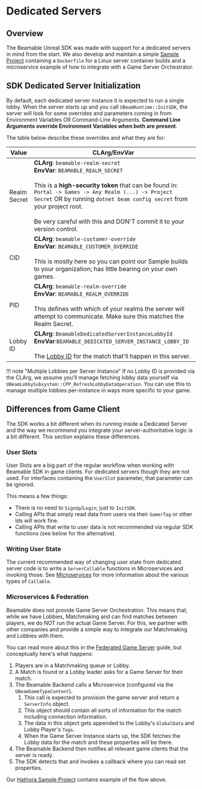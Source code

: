 # Dedicated Servers

## Overview
The Beamable Unreal SDK was made with support for a dedicated servers in mind from the start. We also develop and maintain a simple [Sample Project](../../samples/hathora-demo.md) containing a `Dockerfile` for a Linux server container builds and a microservice example of how to integrate with a Game Server Orchestrator.

## SDK Dedicated Server Initialization
By default, each dedicated server instance it is expected to run a single lobby. When the server starts up and you call `UBeamRuntime::InitSDK`, the server will look for some overrides and parameters coming in from Environment Variables OR Command-Line Arguments. **Command Line Arguments override Environment Variables when both are present**.

The table below describe these overrides and what they are for:

| Value        | CLArg/EnvVar                                                                                                                                                                                                                                                                                                                                    |
| ------------ | ----------------------------------------------------------------------------------------------------------------------------------------------------------------------------------------------------------------------------------------------------------------------------------------------------------------------------------------------- |
| Realm Secret | **CLArg**: `beamable-realm-secret`<br>**EnvVar**: `BEAMABLE_REALM_SECRET`<br><br>This is a **high-security token** that can be found in: `Portal -> Games -> Any Realm (...) -> Project Secret` OR by running `dotnet beam config secret` from your project root.<br><br>Be very careful with this and DON'T commit it to your version control. |
| CID          | **CLArg**: `beamable-customer-override`<br>**EnvVar**: `BEAMABLE_CUSTOMER_OVERRIDE`<br><br>This is mostly here so you can point our Sample builds to your organization; has little bearing on your own games.                                                                                                                                   |
| PID          | **CLArg**: `beamable-realm-override`<br>**EnvVar**: `BEAMABLE_REALM_OVERRIDE`<br><br>This defines with which of your realms the server will attempt to communicate. Make sure this matches the Realm Secret.                                                                                                                                    |
| Lobby <br>ID | **CLArg**: `BeamableDedicatedServerInstanceLobbyId`<br>**EnvVar**:`BEAMABLE_DEDICATED_SERVER_INSTANCE_LOBBY_ID`<br><br>The [Lobby ID](../features/lobbies.md) for the match that'll happen in this server.                                                                                                                                      |
!!! note "Multiple Lobbies per Server Instance"
    If no Lobby ID is provided via the CLArg, we assume you'll manage fetching lobby data yourself via `UBeamLobbySubsystem::CPP_RefreshLobbyDataOperation`. You can use this to manage multiple lobbies per-instance in ways more specific to your game.

## Differences from Game Client 
The SDK works a bit different when its running inside a Dedicated Server and the way we recommend you integrate your server-authoritative logic is a bit different. This section explains these differences.

### User Slots
User Slots are a big part of the regular workflow when working with Beamable SDK in game clients. For dedicated servers though they are not used. For interfaces containing the `UserSlot` parameter, that parameter can be ignored.

This means a few things:

- There is no need to `SignUp`/`Login`; just to `InitSDK`.
- Calling APIs that simply read data from users via their `GamerTag` or other Ids will work fine.
- Calling APIs that write to user data is not recommended via regular SDK functions (see below for the alternative).

### Writing User State
The current recommended way of changing user state from dedicated server code is to write a `ServerCallable` functions in Microservices and invoking those. See [Microservices](../microservices/microservices.md) for more information about the various types of `Callable`.

### Microservices & Federation
Beamable does not provide Game Server Orchestration. This means that, while we have Lobbies, Matchmaking and can find matches between players, we do NOT run the actual Game Server. For this, we partner with other companies and provide a simple way to integrate our Matchmaking and Lobbies with them.

You can read more about this in the [Federated Game Server](../federation/federated-game-server.md) guide, but conceptually here's what happens:

1. Players are in a Matchmaking queue or Lobby.
2. A Match is found or a Lobby leader asks for a Game Server for their match.
3. The Beamable Backend calls a Microservice (configured via the `UBeamGameTypeContent`).
	1. This call is expected to provision the game server and return a `ServerInfo` object.
	2. This object should contain all sorts of information for the match including connection information.
	3. The data in this object gets appended to the Lobby's `GlobalData` and Lobby Player's `Tags`.
	4. When the Game Server Instance starts up, the SDK fetches the Lobby data for the match and these properties will be there.
4. The Beamable Backend then notifies all relevant game clients that the server is ready.
5. The SDK detects that and invokes a callback where you can read set properties.

Our [Hathora Sample Project](../../samples/hathora-demo.md) contains example of the flow above.